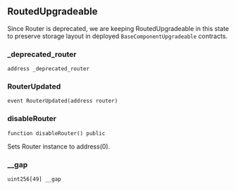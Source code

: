 ## RoutedUpgradeable

Since Router is deprecated, we are keeping RoutedUpgradeable in this state to preserve storage
layout in deployed `BaseComponentUpgradeable` contracts.

### _deprecated_router

```solidity
address _deprecated_router
```

### RouterUpdated

```solidity
event RouterUpdated(address router)
```

### disableRouter

```solidity
function disableRouter() public
```

Sets Router instance to address(0).

### __gap

```solidity
uint256[49] __gap
```

